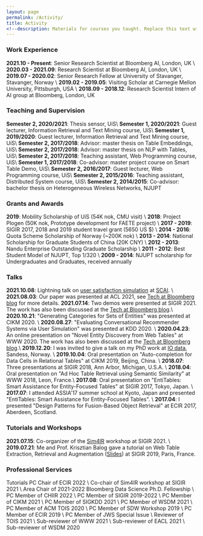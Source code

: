 ```yaml
---
layout: page
permalink: /Activity/
title: Activity
<!--description: Materials for courses you taught. Replace this text with your description.-->
---
```


### Work Experience

<strong>2021.10 - Present</strong>: Senior Research Scientist at Bloomberg AI, London, UK \\
<strong>2020.03 - 2021.09</strong>: Research Scientist at Bloomberg AI, London, UK \\
<strong>2019.07 - 2020.02</strong>: Senior Research Fellow at University of Stavanger, Stavanger, Norway \\
<strong>2019.02 - 2019.05</strong>: Visiting Scholar at Carnegie Mellon University, Pittsburgh, USA \\
<strong>2018.09 - 2018.12</strong>: Research Scientist Intern of AI group at Bloomberg, London, UK


### Teaching and Supervision

<strong>Semester 2, 2020/2021</strong>: Thesis sensor, UiS\\
<strong>Semester 1, 2020/2021</strong>: Guest lecturer, Information Retrieval and Text Mining course, UiS\\
<strong>Semester 1, 2019/2020</strong>: Guest lecturer, Information Retrieval and Text Mining course, UiS\\
<strong>Semester 2, 2017/2018</strong>: Advisor: master thesis on Table Embeddings, UiS\\
<strong>Semester 2, 2017/2018</strong>: Advisor: master thesis on NLP with Tables, UiS\\
<strong>Semester 2, 2017/2018</strong>: Teaching assistant, Web Programming course, UiS\\
<strong>Semester 1, 2017/2018</strong>: Co-advisor: master project course on Smart Table Demo, UiS\\
<strong>Semester 2, 2016/2017</strong>: Guest lecturer, Web Programming course, UiS\\
<strong>Semester 2, 2015/2016</strong>: Teaching assistant, Distributed System course, UiS\\
<strong>Semester 2, 2014/2015</strong>: Co-advisor: bachelor thesis on Heterogeneous Wireless Networks, NJUPT 

### Grants and Awards

<strong>2019</strong>: Mobility Scholarship of UiS (54K nok, CMU visit) \\
<strong>2018</strong>: Project Plogen (50K nok, Prototype development for FAETE project) \\
<strong>2017 - 2019</strong>: SIGIR 2017, 2018 and 2019 student travel grant (5650 US $) \\
<strong>2014 - 2016</strong>: Quota Scheme Scholarship of Norway (~200K nok) \\
<strong>2013 - 2014</strong>: National Scholarship for Graduate Students of China (20K CNY) \\
<strong>2012 - 2013</strong>: Nandu Enterprise Outstanding Graduate Scholarship \\
<strong>2011 - 2012</strong>: Best Student Model of NJUPT, Top 1/320 \\
<strong>2009 - 2014</strong>: NJUPT scholarship for Undergraduates and Graduates, received annually

### Talks

<strong>2021.10.08</strong>: Lightning talk on [user satisfaction simulation](https://arxiv.org/pdf/2105.03748.pdf) at [SCAI](https://scai.info/). \\
<strong>2021.08.03</strong>: Our paper was presented at ACL 2021, see [Tech at Bloomberg blog](https://www.techatbloomberg.com/blog/bloombergs-ai-researchers-engineers-publish-3-nlp-papers-at-acl-ijcnlp-2021/) for more details. 
<strong>2021.07.14</strong>: Two demos were presented at SIGIR 2021. The work has also been discussed at the [Tech at Bloomberg blog](https://www.techatbloomberg.com/blog/bloombergs-ai-researchers-engineers-publish-3-papers-at-sigir-2021/).\\
<strong>2020.10.21</strong>: "Generating Categories for Sets of Entities" was presented at CIKM 2020. \\
<strong>2020.08.27</strong>: "Evaluating Conversational Recommender Systems via User Simulation" was presented at KDD 2020. \\
<strong>2020.04.23</strong>: An online presentation on "Novel Entity Discovery from Web Tables" at WWW 2020. The work has also been discussed at the [Tech at Bloomberg blog](https://www.techatbloomberg.com/blog/using-tables-to-build-better-knowledge-graphs/).\\
<strong>2019.12.20</strong>: I was invited to give a talk on my PhD work at [IO data](https://www.io-data.no/), Sandess, Norway. \\
<strong>2019.10.04</strong>: Oral presentation on "Auto-completion for Data Cells in Relational Tables" at CIKM 2019, Beijing, China. \\
<strong>2018.07</strong>: Three presentations at SIGIR 2018, Ann Arbor, Michigan, U.S.A.  \\
<strong>2018.04</strong>: Oral presentation on "Ad Hoc Table Retrieval using Semantic Similarity" at WWW 2018, Leon, France.\\
<strong>2017.08</strong>: Oral presentation on "EntiTables: Smart Assistance for Entity-Focused Tables" at SIGIR 2017, Tokyo, Japan. \\
<strong>2017.07</strong>: I attended ASSIA'17 summer school at Kyoto, Japan and presented "EntiTables: Smart Assistance for Entity-Focused Tables". \\
<strong>2017.04</strong>: I presented "Design Patterns for Fusion-Based Object Retrieval" at ECIR 2017, Aberdeen, Scotland.  

### Tutorials and Workshops

<strong>2021.07.15</strong>: Co-organizer of the [Sim4IR](http://sim4ir.org/) workshop at SIGIR 2021. \\
<strong>2019.07.21</strong>: Me and Prof. Krisztian Balog gave a tutorial on Web Table Extraction, Retrieval and Augmentation ([Slides](https://github.com/iai-group/webtables-tutorial)) at SIGIR 2019, Paris, France.

### Professional Services

Tutorials PC Chair of ECIR 2022 \\
Co-chair of Sim4IR workshop at SIGIR 2021 \\
Area Chair of 2021-2022 Bloomberg Data Science Ph.D. Fellowship \\
PC Member of CHIIR 2022 \\
PC Member of SIGIR 2019-2022 \\
PC Member of CIKM 2021 \\
PC Member of SIGKDD 2021 \\
PC Member of WSDM 2021 \\
PC Member of ACM TOIS 2020 \\
PC Member of SDW Workshop 2019 \\
PC Member of ECIR 2019 \\
PC Member of JWS Special Issue \\
Reviewer of TOIS 2021 \\
Sub-reviewer of WWW 2021 \\
Sub-reviewer of EACL 2021 \\
Sub-reviewer of WSDM 2020










